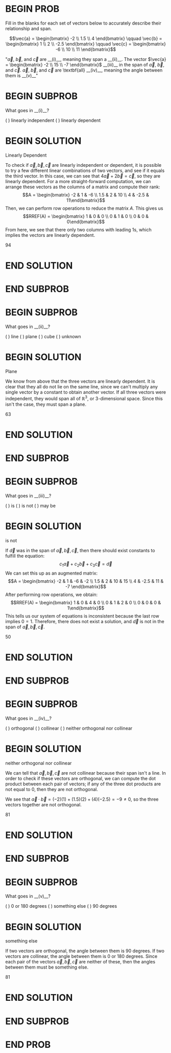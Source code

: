 # BEGIN PROB

Fill in the blanks for each set of vectors below to accurately describe their relationship and span.

$$\vec{a} = \begin{bmatrix} -2 \\ 1.5 \\ 4 \end{bmatrix} \qquad \vec{b} = \begin{bmatrix} 1 \\ 2 \\ -2.5 \end{bmatrix} \qquad \vec{c} = \begin{bmatrix} -6 \\ 10 \\ 11 \end{bmatrix}$$

"$\vec{a}$, $\vec{b}$, and $\vec{c}$ are  \_\_(i)\_\_, meaning they span a  \_\_(ii)\_\_. The vector  $\vec{a} = \begin{bmatrix} -2 \\ 15 \\ -7 \end{bmatrix}$  \_\_(iii)\_\_ in the span of $\vec{a}$, $\vec{b}$, and $\vec{c}$. $\vec{a}$, $\vec{b}$, and $\vec{c}$ are \textbf{all}  \_\_(iv)\_\_, meaning the angle between them is \_\_(v)\_\_"

# BEGIN SUBPROB

What goes in \_\_(i)\_\_?

( ) linearly independent
( ) linearly dependent

# BEGIN SOLUTION

Linearly Dependent

To check if $\vec{a}, \vec{b}, \vec{c}$ are linearly independent or dependent, it is possible to try a few different linear combinations of two vectors, and see if it equals the third vector. In this case, we can see that $4\vec{a} + 2\vec{b} = \vec{c}$, so they are linearly dependent. 
For a more straight-forward computation, we can arrange these vectors as the columns of a matrix and compute their rank:
$$A = \begin{bmatrix} -2 & 1 & -6 \\ 1.5 & 2 & 10 \\ 4 & -2.5 & 11\end{bmatrix}$$
Then, we can perform row operations to reduce the matrix $A$. This gives us
$$RREF(A) = \begin{bmatrix} 1 & 0 & 0 \\ 0 & 1 & 0 \\ 0 & 0 & 0\end{bmatrix}$$
From here, we see that there only two columns with leading 1s, which implies the vectors are linearly dependent.

<average>94</average>

# END SOLUTION

# END SUBPROB

# BEGIN SUBPROB

What goes in \_\_(ii)\_\_?

( ) line
( ) plane
( ) cube
( ) unknown

# BEGIN SOLUTION

Plane

We know from above that the three vectors are linearly dependent. It is clear that they all do not lie on the same line, since we can't multiply any single vector by a constant to obtain another vector. If all three vectors were independent, they would span all of $\mathbb{R}^3$, or 3-dimensional space. Since this isn't the case, they must span a plane.

<average>63</average>

# END SOLUTION

# END SUBPROB

# BEGIN SUBPROB

What goes in \_\_(iii)\_\_?

( ) is
( ) is not
( ) may be

# BEGIN SOLUTION

is not

If $\vec{d}$ was in the span of $\vec{a}, \vec{b}, \vec{c}$, then there should exist constants to fulfill the equation: $$c_1 \vec{a} + c_2 \vec{b} + c_3 \vec{c} = \vec{d}$$
We can set this up as an augmented matrix:
$$A = \begin{bmatrix} -2 & 1 & -6 & -2 \\ 1.5 & 2 & 10 & 15 \\ 4 & -2.5 & 11 & -7 \end{bmatrix}$$
After performing row operations, we obtain:
$$RREF(A) = \begin{bmatrix} 1 & 0 & 4 & 0 \\ 0 & 1 & 2 & 0 \\ 0 & 0 & 0 & 1\end{bmatrix}$$
This tells us our system of equations is inconsistent because the last row implies $0=1$. Therefore, there does not exist a solution, and $\vec{d}$ is not in the span of $\vec{a}, \vec{b}, \vec{c}$.

<average>50</average>

# END SOLUTION

# END SUBPROB

# BEGIN SUBPROB

What goes in \_\_(iv)\_\_?

( ) orthogonal
( ) collinear
( ) neither orthogonal nor collinear

# BEGIN SOLUTION

neither orthogonal nor collinear

We can tell that $\vec{a}, \vec{b}, \vec{c}$ are not collinear because their span isn't a line. In order to check if these vectors are orthogonal, we can compute the dot product between each pair of vectors; if any of the three dot products are not equal to 0, then they are not orthogonal. 

We see that $\vec{a} \cdot \vec{b} = (-2)(1) + (1.5)(2) + (4)(-2.5) = -9 \neq 0$, so the three vectors together are not orthogonal.

<average>81</average>

# END SOLUTION

# END SUBPROB

# BEGIN SUBPROB

What goes in \_\_(v)\_\_?

( ) 0 or 180 degrees
( ) something else
( ) 90 degrees

# BEGIN SOLUTION

something else

If two vectors are orthogonal, the angle between them is 90 degrees. If two vectors are collinear, the angle between them is 0 or 180 degrees. Since each pair of the vectors $\vec{a}, \vec{b}, \vec{c}$ are neither of these, then the angles between them must be something else.

<average>81</average>

# END SOLUTION

# END SUBPROB

# END PROB